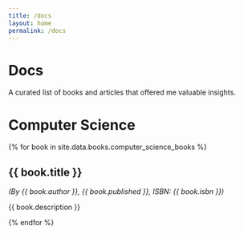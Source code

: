 ```yaml
---
title: /docs
layout: home
permalink: /docs
---
```


# Docs

A curated list of books and articles that offered me valuable insights.

# Computer Science

{% for book in site.data.books.computer_science_books %}
## {{ book.title }}
*(By {{ book.author }}, {{ book.published }}, ISBN: {{ book.isbn }})*
<p>{{ book.description }}</p>
{% endfor %}
